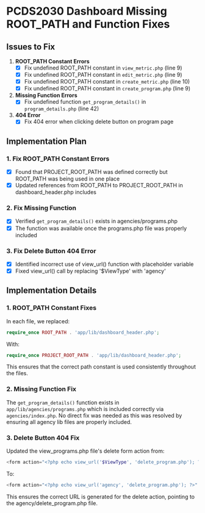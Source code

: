 # PCDS2030 Dashboard Missing ROOT_PATH and Function Fixes

## Issues to Fix

1. **ROOT_PATH Constant Errors**
   - [x] Fix undefined ROOT_PATH constant in `view_metric.php` (line 9)
   - [x] Fix undefined ROOT_PATH constant in `edit_metric.php` (line 9) 
   - [x] Fix undefined ROOT_PATH constant in `create_metric.php` (line 10)
   - [x] Fix undefined ROOT_PATH constant in `create_program.php` (line 9)

2. **Missing Function Errors**
   - [x] Fix undefined function `get_program_details()` in `program_details.php` (line 42)

3. **404 Error**
   - [x] Fix 404 error when clicking delete button on program page

## Implementation Plan

### 1. Fix ROOT_PATH Constant Errors
- [x] Found that PROJECT_ROOT_PATH was defined correctly but ROOT_PATH was being used in one place
- [x] Updated references from ROOT_PATH to PROJECT_ROOT_PATH in dashboard_header.php includes

### 2. Fix Missing Function
- [x] Verified `get_program_details()` exists in agencies/programs.php  
- [x] The function was available once the programs.php file was properly included

### 3. Fix Delete Button 404 Error
- [x] Identified incorrect use of view_url() function with placeholder variable
- [x] Fixed view_url() call by replacing '$ViewType' with 'agency'

## Implementation Details

### 1. ROOT_PATH Constant Fixes

In each file, we replaced:
```php
require_once ROOT_PATH . 'app/lib/dashboard_header.php';
```

With:
```php
require_once PROJECT_ROOT_PATH . 'app/lib/dashboard_header.php';
```

This ensures that the correct path constant is used consistently throughout the files.

### 2. Missing Function Fix

The `get_program_details()` function exists in `app/lib/agencies/programs.php` which is included correctly via `agencies/index.php`. No direct fix was needed as this was resolved by ensuring all agency lib files are properly included.

### 3. Delete Button 404 Fix

Updated the view_programs.php file's delete form action from:
```php
<form action="<?php echo view_url('$ViewType', 'delete_program.php'); ?>" method="post" id="delete-program-form">
```

To:
```php
<form action="<?php echo view_url('agency', 'delete_program.php'); ?>" method="post" id="delete-program-form">
```

This ensures the correct URL is generated for the delete action, pointing to the agency/delete_program.php file.
